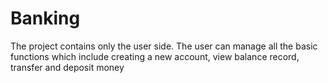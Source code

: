 # Banking
The project contains only the user side. The user can manage all the basic functions which include creating a new account, view balance record, transfer and deposit money  
